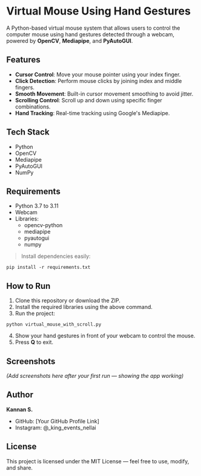 
# Virtual Mouse Using Hand Gestures

A Python-based virtual mouse system that allows users to control the computer mouse using hand gestures detected through a webcam, powered by **OpenCV**, **Mediapipe**, and **PyAutoGUI**.

## Features
- **Cursor Control**: Move your mouse pointer using your index finger.
- **Click Detection**: Perform mouse clicks by joining index and middle fingers.
- **Smooth Movement**: Built-in cursor movement smoothing to avoid jitter.
- **Scrolling Control**: Scroll up and down using specific finger combinations.
- **Hand Tracking**: Real-time tracking using Google's Mediapipe.

## Tech Stack
- Python
- OpenCV
- Mediapipe
- PyAutoGUI
- NumPy

## Requirements
- Python 3.7 to 3.11
- Webcam
- Libraries:
  - opencv-python
  - mediapipe
  - pyautogui
  - numpy

> Install dependencies easily:
```
pip install -r requirements.txt
```

## How to Run
1. Clone this repository or download the ZIP.
2. Install the required libraries using the above command.
3. Run the project:
```
python virtual_mouse_with_scroll.py
```
4. Show your hand gestures in front of your webcam to control the mouse.
5. Press **Q** to exit.

## Screenshots
*(Add screenshots here after your first run — showing the app working)*

## Author
**Kannan S.**  
- GitHub: [Your GitHub Profile Link]  
- Instagram: @_king_events_nellai  

## License
This project is licensed under the MIT License — feel free to use, modify, and share.
